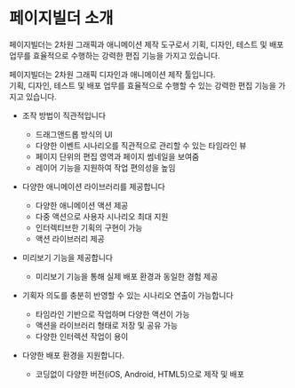 # 페이지빌더 소개

페이지빌더는 2차원 그래픽과 애니메이션 제작 도구로서
기획, 디자인, 테스트 및 배포 업무를 효율적으로 수행하는 강력한 편집 기능을 가지고 있습니다.

페이지빌더는 2차원 그래픽 디자인과 애니메이션 제작 툴입니다.  
기획, 디자인, 테스트 및 배포 업무를 효율적으로 수행할 수 있는 강력한 편집 기능을 가지고 있습니다. 

+ 조작 방법이 직관적입니다
  - 드래그앤드롭 방식의 UI
  - 다양한 이벤트 시나리오를 직관적으로 관리할 수 있는 타임라인 뷰
  - 페이지 단위의 편집 영역과 페이지 썸네일을 보여줌
  - 레이어 기능을 지원하여 작업 편의성을 높임

+ 다양한 애니메이션 라이브러리를 제공합니다
  - 다양한 애니메이션 액션 제공
  - 다중 액션으로 사용자 시나리오 최대 지원
  - 인터렉티브한 기획의 구현이 가능
  - 액션 라이브러리 제공
  
+ 미리보기 기능을 제공합니다
  - 미리보기 기능을 통해 실제 배포 환경과 동일한 경험 제공

+ 기획자 의도를 충분히 반영할 수 있는 시나리오 연출이 가능합니다
  - 타임라인 기반으로 작업하며 다양한 액션이 가능
  - 액션을 라이브러리 형태로 저장 및 공유 가능
  - 다양한 인터렉션 작업이 용이

+ 다양한 배포 환경을 지원합니다.
  - 코딩없이 다양한 버전(iOS, Android, HTML5)으로 제작 및 배포
